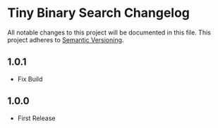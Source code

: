# Tiny Binary Search Changelog

All notable changes to this project will be documented in this file.
This project adheres to [Semantic Versioning](http://semver.org/).

## 1.0.1
* Fix Build

## 1.0.0
* First Release
